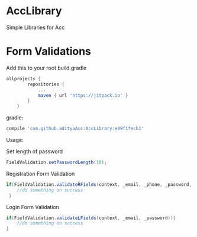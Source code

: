 # AccLibrary
Simple Libraries for Acc

# Form Validations

Add this to your root build.gradle
```groovy
allprojects {
		repositories {
			...
			maven { url 'https://jitpack.io' }
		}
	}
```
gradle:

```groovy
compile 'com.github.adityaAcc:AccLibrary:e89f1fecb1'
```
Usage:

Set length of password
```groovy
FieldValidation.setPasswordLength(10);
```
Registration Form Validation
```groovy
if(FieldValidation.validateRFields(context, _email, _phone, _password, _confPass)){
    //do something on success
 }
```
Login Form Validation
```groovy
if(FieldValidation.validateLFields(context, _email, _password)){
    //do something on success
}
```
